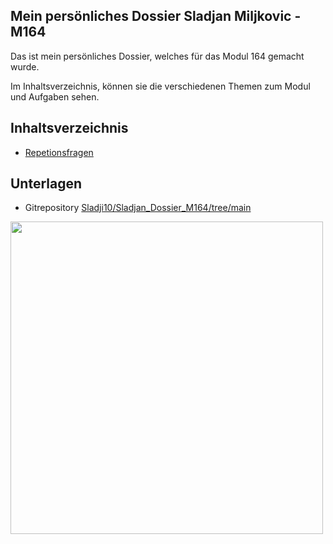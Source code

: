 ## Mein persönliches Dossier Sladjan Miljkovic - M164
Das ist mein persönliches Dossier, welches für das Modul 164 gemacht wurde.

Im Inhaltsverzeichnis, können sie die verschiedenen Themen zum Modul und Aufgaben sehen.

## Inhaltsverzeichnis
- [Repetionsfragen](Aufgaben/Repetionsfragen.md)


## Unterlagen
- Gitrepository [Sladji10/Sladjan_Dossier_M164/tree/main](https://github.com/Sladji10/Sladjan_Dossier_M164/tree/main)


<img src="https://github.com/Sladji10/Sladjan_Dossier_M231/assets/151041603/da9c124a-87a4-4a1d-8ab6-3fcd8d8bffaa" width="500" />
